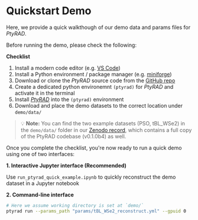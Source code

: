 # Quickstart Demo
   
Here, we provide a quick walkthough of our demo data and params files for *PtyRAD*.

Before running the demo, please check the following:

**Checklist**
1. Install a modern code editor (e.g. [VS Code](https://code.visualstudio.com/))
2. Install a Python environment / package manager (e.g. [miniforge](https://conda-forge.org/download/))
3. Download or clone the *PtyRAD* source code from the [GitHub repo](https://github.com/chiahao3/ptyrad)
4. Create a dedicated python environemnt `(ptyrad)` for *PtyRAD* and activate it in the terminal
5. Install [*PtyRAD*](https://ptyrad.readthedocs.io/en/latest/installation.html) into the `(ptyrad)` environment
6. Download and place the demo datasets to the correct location under `demo/data/`

> 💡 **Note:** You can find the two example datasets (PSO, tBL_WSe2) in the `demo/data/` folder in our [Zenodo record](https://doi.org/10.5281/zenodo.15273176), which contains a full copy of the PtyRAD codebase (v0.1.0b4) as well.

Once you complete the checklist, you're now ready to run a quick demo using one of two interfaces:

**1. Interactive Jupyter interface (Recommended)**

Use `run_ptyrad_quick_example.ipynb` to quickly reconstruct the demo dataset in a Jupyter notebook

**2. Command-line interface**

```bash
# Here we assume working directory is set at `demo/`
ptyrad run --params_path "params/tBL_WSe2_reconstruct.yml" --gpuid 0
```





